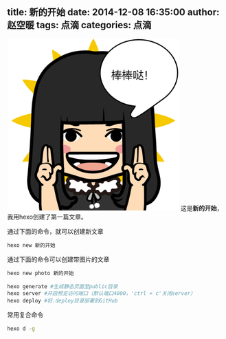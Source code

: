 title: 新的开始
date: 2014-12-08 16:35:00
author: 赵空暖
tags: 点滴
categories: 点滴
---
![bang](/image/bang.png)
这是**新的开始**，我用hexo创建了第一篇文章。

通过下面的命令，就可以创建新文章
```bash
hexo new 新的开始
```
通过下面的命令可以创建带图片的文章
```bash
hexo new photo 新的开始
```
```bash
hexo generate #生成静态页面至public目录
hexo server #开启预览访问端口（默认端口4000，'ctrl + c'关闭server）
hexo deploy #将.deploy目录部署到GitHub
```
常用复合命令
```bash
hexo d -g
```

